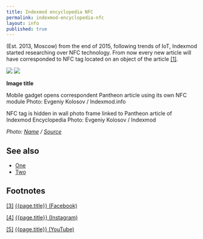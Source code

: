 ```yaml
---
title: Indexmod encyclopedia NFC
permalink: indexmod-encyclopedia-nfc
layout: info
published: true
---
```

(Est. 2013, Moscow) from the end of 2015, following trends of IoT, Indexmod started researching over NFC technology. From now every new article will have corresponded to NFC tag located on an object of the article <span id="a1">[\[1\]](#f1)</span>.

![](/images/nfc-1.jpg) ![](/images/nfc-2.jpg)

**Image title**

Mobile gadget opens correspondent Pantheon article using its own NFC module
Photo: Evgeniy Kolosov / Indexmod.info

NFC tag is hidden in wall photo frame linked to Pantheon article of Indexmod Encyclopedia
Photo: Evgeniy Kolosov / Indexmod

*Photo: [Name](index) / [Source](index)*


## See also

+ [One](index)
+ [Two](index)

## Footnotes

[[3]](#a3) <span id="f3"></span> [{{page.title}} (Facebook)](index)

[[4]](#a4) <span id="f4"></span> [{{page.title}} (Instagram)](index)

[[5]](#a5) <span id="f5"></span> [{{page.title}} (YouTube)](index)
